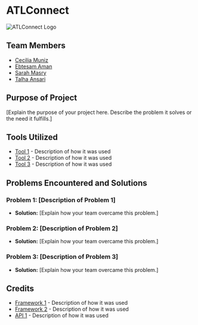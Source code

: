# ATLConnect
![ATLConnect Logo](/atl-connect/public/ATLconnect.png")

## Team Members
- [Cecilia Muniz](https://github.com/ceciliamuniz)
- [Ebtesam Aman](https://github.com/ebtesama1)
- [Sarah Masry](https://github.com/sarahmsry)
- [Talha Ansari](https://github.com/VetinariLives)

## Purpose of Project
[Explain the purpose of your project here. Describe the problem it solves or the need it fulfills.]

## Tools Utilized
- [Tool 1](link-to-tool) - Description of how it was used
- [Tool 2](link-to-tool) - Description of how it was used
- [Tool 3](link-to-tool) - Description of how it was used

## Problems Encountered and Solutions
### Problem 1: [Description of Problem 1]
- **Solution:** [Explain how your team overcame this problem.]

### Problem 2: [Description of Problem 2]
- **Solution:** [Explain how your team overcame this problem.]

### Problem 3: [Description of Problem 3]
- **Solution:** [Explain how your team overcame this problem.]

## Credits
- [Framework 1](link-to-framework) - Description of how it was used
- [Framework 2](link-to-framework) - Description of how it was used
- [API 1](link-to-api) - Description of how it was used
